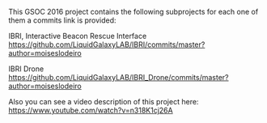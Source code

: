 This GSOC 2016 project contains the following subprojects for each one of them a commits link is provided:

IBRI, Interactive Beacon Rescue Interface
https://github.com/LiquidGalaxyLAB/IBRI/commits/master?author=moiseslodeiro

IBRI Drone
https://github.com/LiquidGalaxyLAB/IBRI_Drone/commits/master?author=moiseslodeiro

Also you can see a video description of this project here: https://www.youtube.com/watch?v=n318K1cj26A